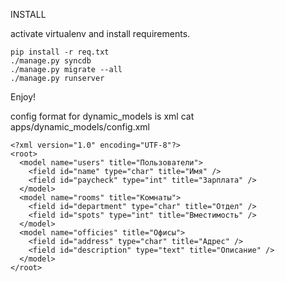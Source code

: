 INSTALL

activate virtualenv and install requirements.

```
pip install -r req.txt
./manage.py syncdb
./manage.py migrate --all
./manage.py runserver
```

Enjoy!


config format for dynamic_models is xml
cat apps/dynamic_models/config.xml

```
<?xml version="1.0" encoding="UTF-8"?>
<root>
  <model name="users" title="Пользователи">
    <field id="name" type="char" title="Имя" />
    <field id="paycheck" type="int" title="Зарплата" />
  </model>
  <model name="rooms" title="Комнаты">
    <field id="department" type="char" title="Отдел" />
    <field id="spots" type="int" title="Вместимость" />
  </model>
  <model name="officies" title="Офисы">
    <field id="address" type="char" title="Адрес" />
    <field id="description" type="text" title="Описание" />
  </model>
</root>
```
